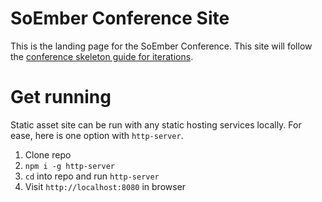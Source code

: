 # SoEmber Conference Site

This is the landing page for the SoEmber Conference. This site will follow the [conference skeleton guide for iterations](https://docs.google.com/a/dockyard.com/document/d/1hpebi-J0ObZzvEd-Y1-0K0FSPCMSlMN2c0SxsBtnTj0/edit?usp=sharing).

# Get running

Static asset site can be run with any static hosting services locally. For ease, here is one option with `http-server`.

1. Clone repo
2. `npm i -g http-server`
3. `cd` into repo and run `http-server`
4. Visit `http://localhost:8080` in browser
